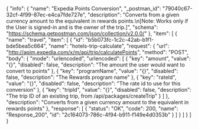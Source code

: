 {
  "info": {
    "name": "Expedia Points Conversion",
    "_postman_id": "79040c67-32cf-4f99-87ec-e4ca7fde727e",
    "description": "Converts from a given currency amount to the equivalent in rewards points.\n[Note: Works only if the User is signed-in and is the owner of the trip.]",
    "schema": "https://schema.getpostman.com/json/collection/v2.0.0/"
  },
  "item": [
    {
      "name": "travel",
      "item": [
        {
          "id": "b5b073fc-1c2c-42ab-b1f1-bde5bea5c664",
          "name": "hotels-trip-calculate",
          "request": {
            "url": "http://apim.expedia.com/x/m/api/trip/calculatePoints",
            "method": "POST",
            "body": {
              "mode": "urlencoded",
              "urlencoded": [
                {
                  "key": "amount",
                  "value": "{}",
                  "disabled": false,
                  "description": "The amount the user would want to convert to points"
                },
                {
                  "key": "programName",
                  "value": "{}",
                  "disabled": false,
                  "description": "The Rewards program name"
                },
                {
                  "key": "rateId",
                  "value": "{}",
                  "disabled": false,
                  "description": "The rate id to use for this conversion"
                },
                {
                  "key": "tripId",
                  "value": "{}",
                  "disabled": false,
                  "description": "The trip ID of an existing trip, from /api/packages/createTrip"
                }
              ]
            },
            "description": "Converts from a given currency amount to the equivalent in rewards points"
          },
          "response": [
            {
              "status": "OK",
              "code": 200,
              "name": "Response_200",
              "id": "2c164073-786c-4f94-b911-f149e4d0353b"
            }
          ]
        }
      ]
    }
  ]
}
